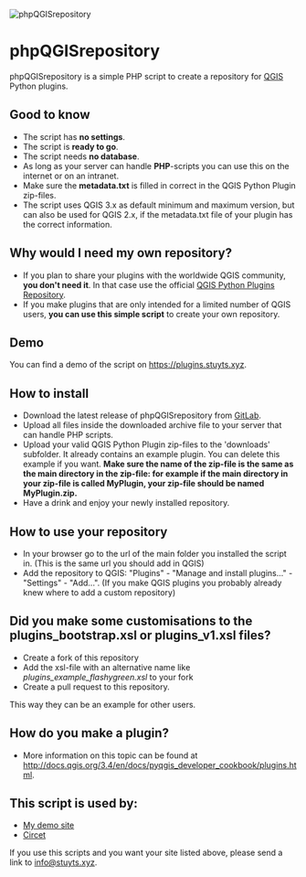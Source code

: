 ![phpQGISrepository](https://gitlab.com/GIS-projects/phpQGISrepository/raw/master/logo.png)

# phpQGISrepository
phpQGISrepository is a simple PHP script to create a repository for <a href="http://qgis.org">QGIS</a> Python plugins.


## Good to know
* The script has **no settings**.
* The script is **ready to go**.
* The script needs **no database**.
* As long as your server can handle **PHP**-scripts you can use this on the internet or on an intranet.
* Make sure the **metadata.txt** is filled in correct in the QGIS Python Plugin zip-files.
* The script uses QGIS 3.x as default minimum and maximum version, but can also be used for QGIS 2.x, if the metadata.txt file of your plugin has the correct information.

## Why would I need my own repository?
* If you plan to share your plugins with the worldwide QGIS community, **you don't need it**. In that case use the official [QGIS Python Plugins Repository](https://plugins.qgis.org/plugins/plugins.xml).
* If you make plugins that are only intended for a limited number of QGIS users, **you can use this simple script** to create your own repository. 

## Demo
You can find a demo of the script on https://plugins.stuyts.xyz.

## How to install
* Download the latest release of phpQGISrepository from [GitLab](https://gitlab.com/GIS-projects/phpQGISrepository/tags).
* Upload all files inside the downloaded archive file to your server that can handle PHP scripts.
* Upload your valid QGIS Python Plugin zip-files to the 'downloads' subfolder. It already contains an example plugin. You can delete this example if you want. **Make sure the name of the zip-file is the same as the main directory in the zip-file: for example if the main directory in your zip-file is called MyPlugin, your zip-file should be named MyPlugin.zip.**
* Have a drink and enjoy your newly installed repository.

## How to use your repository
* In your browser go to the url of the main folder you installed the script in. (This is the same url you should add in QGIS)
* Add the repository to QGIS: "Plugins" - "Manage and install plugins..." - "Settings" - "Add...". (If you make QGIS plugins you probably already knew where to add a custom repository)

## Did you make some customisations to the plugins_bootstrap.xsl or plugins_v1.xsl files?
* Create a fork of this repository
* Add the xsl-file with an alternative name like *plugins_example_flashygreen.xsl* to your fork
* Create a pull request to this repository.  

This way they can be an example for other users.

## How do you make a plugin?
* More information on this topic can be found at http://docs.qgis.org/3.4/en/docs/pyqgis_developer_cookbook/plugins.html.

## This script is used by:
* [My demo site](https://plugins.stuyts.xyz)
* [Circet](http://web-dev.circet.fr/phpQGISrepository-master/)

If you use this scripts and you want your site listed above, please send a link to <a href="mailto:info@stuyts.xyz">info@stuyts.xyz</a>.
